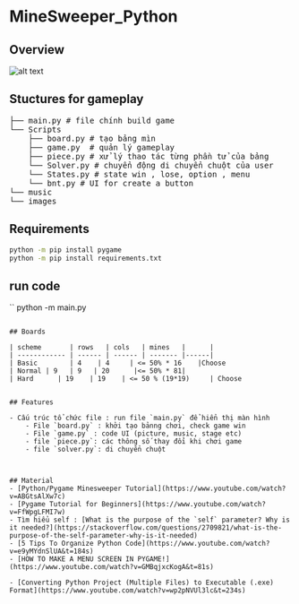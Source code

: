 # MineSweeper_Python


## Overview 
![alt text](/report_imp/image.png)

## Stuctures for gameplay
<pre>
├── main.py # file chính build game
└── Scripts
    ├── board.py # tạo bảng mìn
    ├── game.py  # quản lý gameplay
    ├── piece.py # xử lý thao tác từng phần tử của bảng
    └── Solver.py # chuyển động di chuyển chuột của user
    └── States.py # state win , lose, option , menu
    └── bnt.py # UI for create a button 
└── music
└── images
</pre>

## Requirements
```bash
python -m pip install pygame
python -m pip install requirements.txt
```
## run code
``
python -m main.py
```

## Boards

| scheme       | rows   | cols   | mines   |      |
| ------------ | ------ | ------ | ------- |------|
| Basic        | 4    | 4     | <= 50% * 16    |Choose
| Normal | 9   | 9   | 20      |<= 50% * 81|
| Hard      | 19    | 19    | <= 50 % (19*19)     | Choose


## Features

- Cấu trúc tổ chức file : run file `main.py` để hiển thị màn hình 
    - File `board.py` : khởi tạo bảnng chơi, check game win
    - File `game.py` : code UI (picture, music, stage etc)
    - file `piece.py`: các thông số thay đổi khi chơi game
    - file `solver.py`: di chuyển chuột



## Material
- [Python/Pygame Minesweeper Tutorial](https://www.youtube.com/watch?v=ABGtsAlXw7c) 
- [Pygame Tutorial for Beginners](https://www.youtube.com/watch?v=FfWpgLFMI7w)
- Tìm hiểu self : [What is the purpose of the `self` parameter? Why is it needed?](https://stackoverflow.com/questions/2709821/what-is-the-purpose-of-the-self-parameter-why-is-it-needed)
- [5 Tips To Organize Python Code](https://www.youtube.com/watch?v=e9yMYdnSlUA&t=184s)
- [HOW TO MAKE A MENU SCREEN IN PYGAME!](https://www.youtube.com/watch?v=GMBqjxcKogA&t=81s)

- [Converting Python Project (Multiple Files) to Executable (.exe) Format](https://www.youtube.com/watch?v=wp2pNVUl3lc&t=234s)

